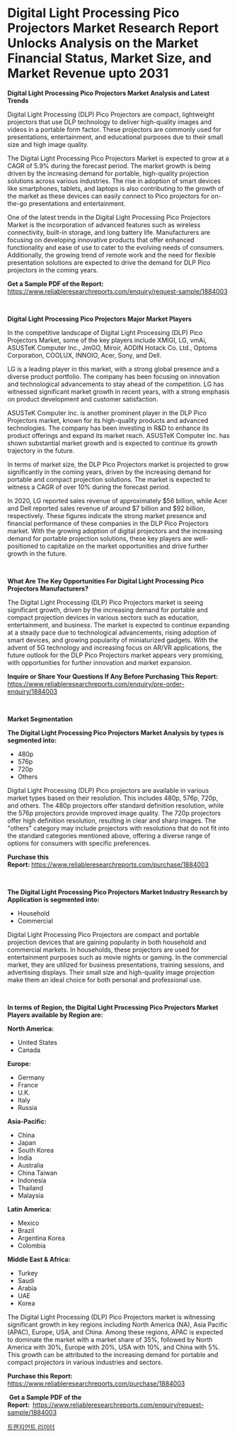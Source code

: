 <p><h1>Digital Light Processing Pico Projectors Market Research Report Unlocks Analysis on the Market Financial Status, Market Size, and Market Revenue upto 2031</h1></p><p><strong>Digital Light Processing Pico Projectors Market Analysis and Latest Trends</strong></p>
<p><p>Digital Light Processing (DLP) Pico Projectors are compact, lightweight projectors that use DLP technology to deliver high-quality images and videos in a portable form factor. These projectors are commonly used for presentations, entertainment, and educational purposes due to their small size and high image quality.</p><p>The Digital Light Processing Pico Projectors Market is expected to grow at a CAGR of 5.9% during the forecast period. The market growth is being driven by the increasing demand for portable, high-quality projection solutions across various industries. The rise in adoption of smart devices like smartphones, tablets, and laptops is also contributing to the growth of the market as these devices can easily connect to Pico projectors for on-the-go presentations and entertainment.</p><p>One of the latest trends in the Digital Light Processing Pico Projectors Market is the incorporation of advanced features such as wireless connectivity, built-in storage, and long battery life. Manufacturers are focusing on developing innovative products that offer enhanced functionality and ease of use to cater to the evolving needs of consumers. Additionally, the growing trend of remote work and the need for flexible presentation solutions are expected to drive the demand for DLP Pico projectors in the coming years.</p></p>
<p><strong>Get a Sample PDF of the Report:&nbsp;</strong> <a href="https://www.reliableresearchreports.com/enquiry/request-sample/1884003">https://www.reliableresearchreports.com/enquiry/request-sample/1884003</a></p>
<p>&nbsp;</p>
<p><strong>Digital Light Processing Pico Projectors Major Market Players</strong></p>
<p><p>In the competitive landscape of Digital Light Processing (DLP) Pico Projectors Market, some of the key players include XMIGI, LG, vmAi, ASUSTeK Computer Inc., JmGO, Miroir, AODIN Hotack Co. Ltd., Optoma Corporation, COOLUX, INNOIO, Acer, Sony, and Dell. </p><p>LG is a leading player in this market, with a strong global presence and a diverse product portfolio. The company has been focusing on innovation and technological advancements to stay ahead of the competition. LG has witnessed significant market growth in recent years, with a strong emphasis on product development and customer satisfaction.</p><p>ASUSTeK Computer Inc. is another prominent player in the DLP Pico Projectors market, known for its high-quality products and advanced technologies. The company has been investing in R&D to enhance its product offerings and expand its market reach. ASUSTeK Computer Inc. has shown substantial market growth and is expected to continue its growth trajectory in the future.</p><p>In terms of market size, the DLP Pico Projectors market is projected to grow significantly in the coming years, driven by the increasing demand for portable and compact projection solutions. The market is expected to witness a CAGR of over 10% during the forecast period.</p><p>In 2020, LG reported sales revenue of approximately $56 billion, while Acer and Dell reported sales revenue of around $7 billion and $92 billion, respectively. These figures indicate the strong market presence and financial performance of these companies in the DLP Pico Projectors market. With the growing adoption of digital projectors and the increasing demand for portable projection solutions, these key players are well-positioned to capitalize on the market opportunities and drive further growth in the future.</p></p>
<p>&nbsp;</p>
<p><strong>What Are The Key Opportunities For Digital Light Processing Pico Projectors Manufacturers?</strong></p>
<p><p>The Digital Light Processing (DLP) Pico Projectors market is seeing significant growth, driven by the increasing demand for portable and compact projection devices in various sectors such as education, entertainment, and business. The market is expected to continue expanding at a steady pace due to technological advancements, rising adoption of smart devices, and growing popularity of miniaturized gadgets. With the advent of 5G technology and increasing focus on AR/VR applications, the future outlook for the DLP Pico Projectors market appears very promising, with opportunities for further innovation and market expansion.</p></p>
<p><strong>Inquire or Share Your Questions If Any Before Purchasing This Report:</strong> <a href="https://www.reliableresearchreports.com/enquiry/pre-order-enquiry/1884003">https://www.reliableresearchreports.com/enquiry/pre-order-enquiry/1884003</a></p>
<p>&nbsp;</p>
<p><strong>Market Segmentation</strong></p>
<p><strong>The Digital Light Processing Pico Projectors Market Analysis by types is segmented into:</strong></p>
<p><ul><li>480p</li><li>576p</li><li>720p</li><li>Others</li></ul></p>
<p><p>Digital Light Processing (DLP) Pico projectors are available in various market types based on their resolution. This includes 480p, 576p, 720p, and others. The 480p projectors offer standard definition resolution, while the 576p projectors provide improved image quality. The 720p projectors offer high definition resolution, resulting in clear and sharp images. The "others" category may include projectors with resolutions that do not fit into the standard categories mentioned above, offering a diverse range of options for consumers with specific preferences.</p></p>
<p><strong>Purchase this Report:&nbsp;</strong><a href="https://www.reliableresearchreports.com/purchase/1884003">https://www.reliableresearchreports.com/purchase/1884003</a></p>
<p>&nbsp;</p>
<p><strong>The Digital Light Processing Pico Projectors Market Industry Research by Application is segmented into:</strong></p>
<p><ul><li>Household</li><li>Commercial</li></ul></p>
<p><p>Digital Light Processing Pico Projectors are compact and portable projection devices that are gaining popularity in both household and commercial markets. In households, these projectors are used for entertainment purposes such as movie nights or gaming. In the commercial market, they are utilized for business presentations, training sessions, and advertising displays. Their small size and high-quality image projection make them an ideal choice for both personal and professional use.</p></p>
<p>&nbsp;</p>
<p><strong>In terms of Region, the Digital Light Processing Pico Projectors Market Players available by Region are:</strong></p>
<p>
    <p> <strong> North America: </strong>
        <ul>
            <li>United States</li>
            <li>Canada</li>
        </ul>
        </p> 
    <p> <strong> Europe: </strong>
        <ul>
            <li>Germany</li>
            <li>France</li>
            <li>U.K.</li>
            <li>Italy</li>
            <li>Russia</li>
        </ul>
        </p> 
    <p> <strong> Asia-Pacific: </strong>
        <ul>
            <li>China</li>
            <li>Japan</li>
            <li>South Korea</li>
            <li>India</li>
            <li>Australia</li>
            <li>China Taiwan</li>
            <li>Indonesia</li>
            <li>Thailand</li>
            <li>Malaysia</li>
        </ul>
        </p> 
    <p> <strong> Latin America: </strong>
        <ul>
            <li>Mexico</li>
            <li>Brazil</li>
            <li>Argentina Korea</li>
            <li>Colombia</li>
        </ul>
        </p> 
    <p> <strong> Middle East & Africa: </strong>
        <ul>
            <li>Turkey</li>
            <li>Saudi</li>
            <li>Arabia</li>
            <li>UAE</li>
            <li>Korea</li>
        </ul>
    </p>
    </p>
<p><p>The Digital Light Processing (DLP) Pico Projectors market is witnessing significant growth in key regions including North America (NA), Asia Pacific (APAC), Europe, USA, and China. Among these regions, APAC is expected to dominate the market with a market share of 35%, followed by North America with 30%, Europe with 20%, USA with 10%, and China with 5%. This growth can be attributed to the increasing demand for portable and compact projectors in various industries and sectors.</p></p>
<p><strong>Purchase this Report: </strong><a href="https://www.reliableresearchreports.com/purchase/1884003">https://www.reliableresearchreports.com/purchase/1884003</a></p>
<p>&nbsp;<strong>Get a Sample PDF of the Report:&nbsp;&nbsp;</strong><a href="https://www.reliableresearchreports.com/enquiry/request-sample/1884003">https://www.reliableresearchreports.com/enquiry/request-sample/1884003</a></p>
<p><strong></strong></p>
<p><p><a href="https://github.com/rsg307664904/Market-Research-Report-List-1/blob/main/91020127593.md">트랜지언트 리미터</a></p></p>